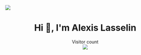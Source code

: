 ![](https://media.giphy.com/media/xTiIzJSKB4l7xTouE8/giphy.gif)

<h1 align="center">Hi 👋, I'm Alexis Lasselin</h1>

<p align="center"> 
  Visitor count<br>
  <img src="https://profile-counter.glitch.me/AlexisLasselin/count.svg" />
</p>